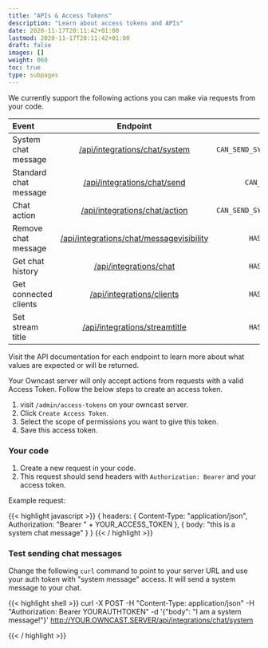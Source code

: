 ```yaml
---
title: "APIs & Access Tokens"
description: "Learn about access tokens and APIs"
date: 2020-11-17T20:11:42+01:00
lastmod: 2020-11-17T20:11:42+01:00
draft: false
images: []
weight: 060
toc: true
type: subpages
---
```


We currently support the following actions you can make via requests from your code.

| Event                 |                                                                      Endpoint                                                                      |                      Scope |
| :-------------------- | :------------------------------------------------------------------------------------------------------------------------------------------------: | -------------------------: |
| System chat message   |               <a href="/api/latest/#tag/Integrations/paths/~1api~1integrations~1streamtitle/post">/api/integrations/chat/system</a>                | `CAN_SEND_SYSTEM_MESSAGES` |
| Standard chat message     |                                                     <a href="">/api/integrations/chat/send</a>                                                     |        `CAN_SEND_MESSAGES` |
| Chat action           |                <a href="/api/latest/#tag/Integrations/paths/~1api~1integrations~1chat~1user/post">/api/integrations/chat/action</a>                | `CAN_SEND_SYSTEM_MESSAGES` |
| Remove chat message   | <a href="/api/latest/#tag/Integrations/paths/~1api~1integrations~1chat~1updatemessagevisibility/post">/api/integrations/chat/messagevisibility</a> |         `HAS_ADMIN_ACCESS` |
| Get chat history      |                       <a href="/api/latest/#tag/Integrations/paths/~1api~1integrations~1chat/get">/api/integrations/chat</a>                       |         `HAS_ADMIN_ACCESS` |
| Get connected clients |                    <a href="/api/latest/#tag/Integrations/paths/~1api~1integrations~1clients/get">/api/integrations/clients</a>                    |         `HAS_ADMIN_ACCESS` |
| Set stream title      |               <a href="/api/latest/#tag/Integrations/paths/~1api~1integrations~1streamtitle/post">/api/integrations/streamtitle</a>                |         `HAS_ADMIN_ACCESS` |

Visit the API documentation for each endpoint to learn more about what values are expected or will be returned.

Your Owncast server will only accept actions from requests with a valid Access Token. Follow the below steps to create an access token.

1. visit `/admin/access-tokens` on your owncast server.
1. Click `Create Access Token`.
1. Select the scope of permissions you want to give this token.
1. Save this access token.

### Your code

1. Create a new request in your code.
1. This request should send headers with `Authorization: Bearer` and your access token.

Example request:

<!-- prettier-ignore -->
{{< highlight javascript >}}
{
    headers: {
        Content-Type: "application/json",
        Authorization: "Bearer " + YOUR_ACCESS_TOKEN
    },
    { body: "this is a system chat message" }
}
{{< / highlight >}}

### Test sending chat messages

Change the following `curl` command to point to your server URL and use your auth token with "system message" access. It will send a system message to your chat.

{{< highlight shell >}}
curl -X POST -H "Content-Type: application/json" -H "Authorization: Bearer YOURAUTHTOKEN" -d '{"body": "I am a system message!"}' http://YOUR.OWNCAST.SERVER/api/integrations/chat/system

{{< / highlight >}}
